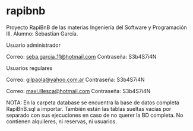 # rapibnb
Proyecto RapiBnB de las materias Ingeniería del Software y Programación III.
Alumno: Sebastian García.

Usuario administrador

Correo: seba.garcia_11@hotmail.com 
Contraseña: S3b4S7i4N

Usuarios regulares

Correo: gilpaola@yahoo.com.ar
Contraseña: S3b4S7i4N

Correo: maxi.illesca@hotmail.com
Contraseña: S3b4S7i4N

NOTA: En la carpeta database se encuentra la base de datos completa RapiBnB.sql a importar. También están las tablas sueltas vacías por separado con sus ejecuciones en caso de no querer la BD completa. No contienen alquileres, ni reservas, ni usuarios.
